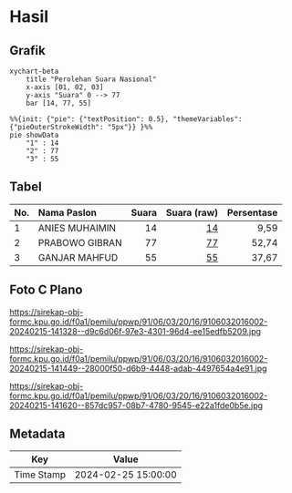 # Hasil

## Grafik

```mermaid
xychart-beta
    title "Perolehan Suara Nasional"
    x-axis [01, 02, 03]
    y-axis "Suara" 0 --> 77
    bar [14, 77, 55]
```

```mermaid
%%{init: {"pie": {"textPosition": 0.5}, "themeVariables": {"pieOuterStrokeWidth": "5px"}} }%%
pie showData
    "1" : 14
    "2" : 77
    "3" : 55
```

## Tabel

| No. | Nama Paslon    | Suara | Suara (raw) | Persentase |
|:--- |:-------------- | -----:| -----------:| ----------:|
| 1   | ANIES MUHAIMIN | 14    | [14][p-1]   | 9,59       |
| 2   | PRABOWO GIBRAN | 77    | [77][p-2]   | 52,74      |
| 3   | GANJAR MAHFUD  | 55    | [55][p-3]   | 37,67      |


[p-1]: https://github.com/gigit-pemilu/pemilu-2024/blob/main/pilpres/hitung-suara/sub/91-papua/sub/06-biak-numfor/sub/03-biak-timur/sub/2016-yenusi/sub/002-tps/sub/paslon-1.txt
[p-2]: https://github.com/gigit-pemilu/pemilu-2024/blob/main/pilpres/hitung-suara/sub/91-papua/sub/06-biak-numfor/sub/03-biak-timur/sub/2016-yenusi/sub/002-tps/sub/paslon-2.txt
[p-3]: https://github.com/gigit-pemilu/pemilu-2024/blob/main/pilpres/hitung-suara/sub/91-papua/sub/06-biak-numfor/sub/03-biak-timur/sub/2016-yenusi/sub/002-tps/sub/paslon-3.txt

## Foto C Plano

https://sirekap-obj-formc.kpu.go.id/f0a1/pemilu/ppwp/91/06/03/20/16/9106032016002-20240215-141328--d9c6d06f-97e3-4301-96d4-ee15edfb5209.jpg

https://sirekap-obj-formc.kpu.go.id/f0a1/pemilu/ppwp/91/06/03/20/16/9106032016002-20240215-141449--28000f50-d6b9-4448-adab-4497654a4e91.jpg

https://sirekap-obj-formc.kpu.go.id/f0a1/pemilu/ppwp/91/06/03/20/16/9106032016002-20240215-141620--857dc957-08b7-4780-9545-e22a1fde0b5e.jpg


## Metadata

| Key        | Value               |
| ---------- | ------------------- |
| Time Stamp | 2024-02-25 15:00:00 |



